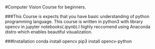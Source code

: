 #Computer Vision Course for beginners.

###This Course is expects that you have basic understanding of python programming language. This course is written in python3 with library opencv in jupyter notebooks(.ipynb).I highly reccomend using Anaconda distro which enables beautiful visualization.

###Installation
conda install opencv
pip3 install opencv-python

